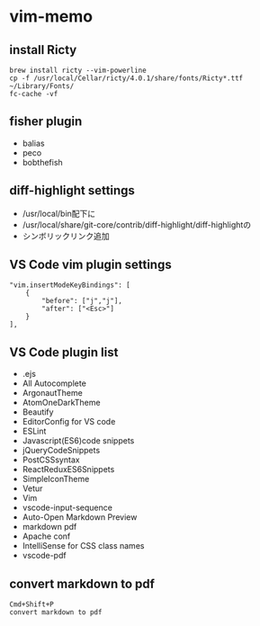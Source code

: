 # vim-memo

## install Ricty
    brew install ricty --vim-powerline
    cp -f /usr/local/Cellar/ricty/4.0.1/share/fonts/Ricty*.ttf ~/Library/Fonts/
    fc-cache -vf

## fisher plugin
* balias
* peco
* bobthefish

## diff-highlight settings
* /usr/local/bin配下に
* /usr/local/share/git-core/contrib/diff-highlight/diff-highlightの
* シンボリックリンク追加

## VS Code vim plugin settings
    "vim.insertModeKeyBindings": [
        {
            "before": ["j","j"],
            "after": ["<Esc>"]
        }
    ],

## VS Code plugin list
* .ejs
* All Autocomplete
* ArgonautTheme
* AtomOneDarkTheme
* Beautify
* EditorConfig for VS code
* ESLint
* Javascript(ES6)code snippets
* jQueryCodeSnippets
* PostCSSsyntax
* ReactReduxES6Snippets
* SimpleIconTheme
* Vetur
* Vim
* vscode-input-sequence
* Auto-Open Markdown Preview
* markdown pdf
* Apache conf
* IntelliSense for CSS class names
* vscode-pdf

## convert markdown to pdf
    Cmd+Shift+P
    convert markdown to pdf
